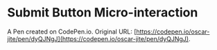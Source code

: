 # Submit Button Micro-interaction

A Pen created on CodePen.io. Original URL: [https://codepen.io/oscar-jite/pen/dyQJNgJ](https://codepen.io/oscar-jite/pen/dyQJNgJ).

